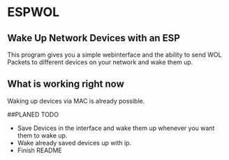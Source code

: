 # ESPWOL
## Wake Up Network Devices with an ESP
This program gives you a simple webinterface and the ability to send WOL Packets to different devices on your network and wake them up.

## What is working right now
Waking up devices via MAC is already possible. 

##PLANED TODO
* Save Devices in the interface and wake them up whenever you want them to wake up.
* Wake already saved devices up with ip.
* Finish README
